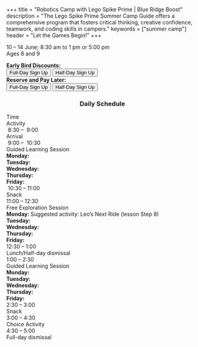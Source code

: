 +++
title = "Robotics Camp with Lego Spike Prime | Blue Ridge Boost"
description = "The Lego Spike Prime Summer Camp Guide offers a comprehensive program that fosters critical thinking, creative confidence, teamwork, and coding skills in campers."
keywords = ["summer camp"]
header = "Let the Games Begin!"
+++

<p></p>

<div class="container">
    <div class="row pb-1">
        <div class="col-4">
            <p></p>
            <p> 10 &ndash; 14 June; 8:30 am to 1 pm or 5:00 pm</br> 
            Ages 8 and 9<br>
            <p>
                <b>Early Bird Discounts:</b><br> 
                <a href="https://summer-24-ages-8-to-10-full-day.cheddarup.com"><button class="button-8s" role="button">Full-Day Sign Up</button></a>  <a href="https://summer-24-ages-8-to-10-half-day.cheddarup.com"><button class="button-8s" role="button">Half-Day Sign Up</button></a> <br>
                <b>Reserve and Pay Later:</b><br>
                <a href="https://summer-24-ages-8-and-9-full-day-deposit.cheddarup.com"><button class="button-8s" role="button">Full-Day Sign Up</button></a> <a href="https://summer-24-ages-8-and-9-half-day-deposit.cheddarup.com"><button class="button-8s" role="button">Half-Day Sign Up</button></a>
            </p>
        </div>
        <div class="col-8">
        </div>
    </div>
    <div class="row pb-1">
        <div class="col">
            <div class="container p-0 m-0 b-0">
                <h3 align="center">Daily Schedule</h3>
                <div class="row py-1 table-header">
                    <div class="col-2 text-center">Time</div>	
                    <div class="col-10">Activity</div>
                </div>
                <div class="row py-1">
                    <div class="col-2 text-center">&nbsp;8:30 &ndash; &nbsp;9:00</div>
                    <div class="col-10">Arrival</div>
                </div>
                <div class="row py-1 table-dark-row">
                    <div class="col-2 text-center">&nbsp;9:00 &ndash; &nbsp;10:30	</div>
                    <div class="col-10 ">Guided Learning Session<br>
                        <b>Monday: </b> <br>
                        <b>Tuesday: </b><br>
                        <b>Wednesday: </b><br>
                        <b>Thursday: </b><br>
                        <b>Friday: </b><br>
                    </div>
                </div>
                <div class="row py-1">
                    <div class="col-2 text-center">&nbsp;10:30 &ndash; 11:00 </div>
                    <div class="col-10">Snack</div>
                </div>
                <div class="row py-1 table-dark-row">
                    <div class="col-2 text-center">11:00 &ndash; 12:30</div>	
                    <div class="col-10">Free Exploration Session<br>
                        <b>Monday: </b> Suggested activity: Leo’s Next Ride (lesson Step 8)<br>
                        <b>Tuesday: </b><br>
                        <b>Wednesday: </b><br>
                        <b>Thursday: </b><br>
                        <b>Friday: </b><br>
                    </div>
                </div>
                <div class="row py-1">
                    <div class="col-2 text-center">12:30 &ndash; 1:00</div>
                    <div class="col-10">Lunch/Half-day dismissal</div>
                </div>
                <div class="row py-1 table-dark-row">
                    <div class="col-2 text-center">1:00 &ndash; 2:30</div>	
                    <div class="col-10">Guided Learning Session<br>
                        <b>Monday: </b><br>
                        <b>Tuesday: </b><br>
                        <b>Wednesday: </b><br>
                        <b>Thursday: </b><br>
                        <b>Friday: </b><br>
                    </div>
                </div>
                <div class="row py-1">
                    <div class="col-2 text-center">2:30 &ndash; 3:00</div>	
                    <div class="col-10">Snack</div>
                </div>
                <div class="row py-1 table-dark-row">
                    <div class="col-2 text-center">3:00  &ndash;  4:30	</div>
                    <div class="col-10">Choice Activity</div>
                </div>
                <div class="row py-1">
                    <div class="col-2 text-center">4:30  &ndash;  5:00	</div>
                    <div class="col-10">Full-day dismissal</div>
                </div>
            </div>
        </div> <!-- inner container -->
    </div>
</div> <!-- outer container -->